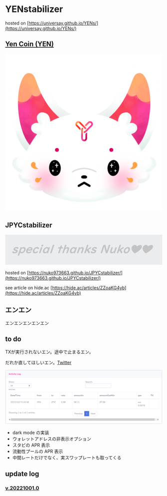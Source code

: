 # YENstabilizer

hosted on [https://universay.github.io/YENs/](https://universay.github.io/YENs/)

## [Yen Coin (YEN)](https://info.quickswap.exchange/#/token/0xa874a3082d232e517654da2ce89374d556d339c4)

![](img/yens.png)

## JPYCstabilizer

![](img/nukonuko.png)


hosted on [https://nuko973663.github.io/JPYCstabilizer/](https://nuko973663.github.io/JPYCstabilizer/)

see article on hide.ac [https://hide.ac/articles/ZZoaKG4yb](https://hide.ac/articles/ZZoaKG4yb)

## エンエン

エンエンエンエンエン

## to do

TXが実行されないエン。途中で止まるエン。

だれか直してほしいエン。[Twitter](https://twitter.com/babyunibabu)

![](img/txYEN.png)

- dark mode の実装
- ウォレットアドレスの非表示オプション
- スタビの APR 表示
- 流動性プールの APR 表示
- 中間レートだけでなく、実スワップレートも取ってくる

## update log

### [v.20221001.0]()
